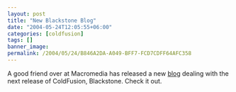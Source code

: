 ```yaml
---
layout: post
title: "New Blackstone Blog"
date: "2004-05-24T12:05:55+06:00"
categories: [coldfusion]
tags: []
banner_image: 
permalink: /2004/05/24/B846A2DA-A049-BFF7-FCD7CDFF64AFC358
---
```


A good friend over at Macromedia has released a new <a href="http://www.buntel.com/blog/">blog</a> dealing with the next release of ColdFusion, Blackstone. Check it out.